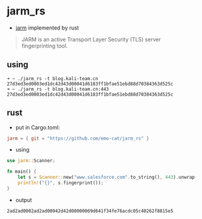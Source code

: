 # jarm_rs

- [jarm](https://github.com/salesforce/jarm)  implemented by rust

> JARM is an active Transport Layer Security (TLS) server fingerprinting tool.

## using

```shell
➜ ~ ./jarm_rs -t blog.kali-team.cn
27d3ed3ed0003ed1dc42d43d00041d6183ff1bfae51ebd88d70384363d525c
➜ ~ ./jarm_rs -t blog.kali-team.cn:443
27d3ed3ed0003ed1dc42d43d00041d6183ff1bfae51ebd88d70384363d525c

```

## rust

- put in Cargo.toml:

```toml
jarm = { git = "https://github.com/emo-cat/jarm_rs" }
```

- using

```rust
use jarm::Scanner;

fn main() {
    let s = Scanner::new("www.salesforce.com".to_string(), 443).unwrap();
    println!("{}", s.fingerprint());
}
```

- output

```bash
2ad2ad0002ad2ad00042d42d00000069d641f34fe76acdc05c40262f8815e5
```